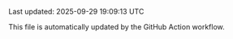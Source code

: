 Last updated: 2025-09-29 19:09:13 UTC

This file is automatically updated by the GitHub Action workflow.
